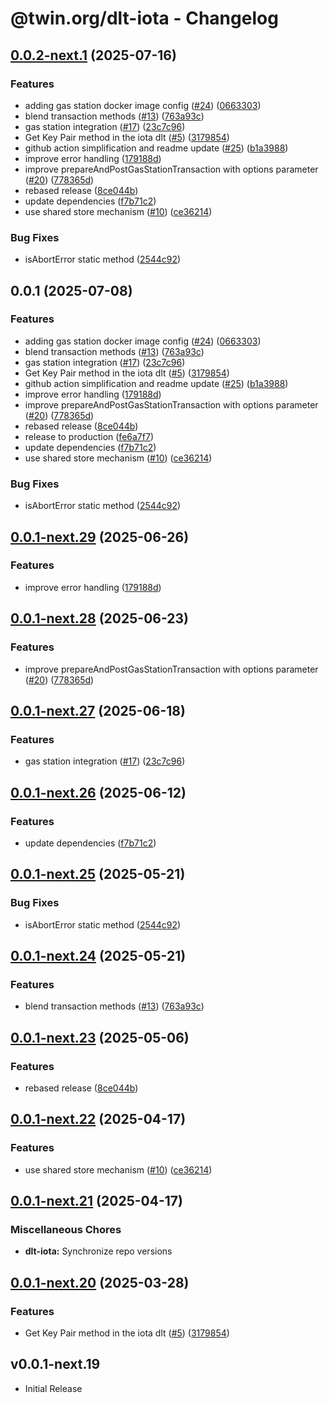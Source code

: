 # @twin.org/dlt-iota - Changelog

## [0.0.2-next.1](https://github.com/twinfoundation/dlt/compare/dlt-iota-v0.0.2-next.0...dlt-iota-v0.0.2-next.1) (2025-07-16)


### Features

* adding gas station docker image config ([#24](https://github.com/twinfoundation/dlt/issues/24)) ([0663303](https://github.com/twinfoundation/dlt/commit/06633039598ccfe5b1cf0d72332327fc151dc5c9))
* blend transaction methods ([#13](https://github.com/twinfoundation/dlt/issues/13)) ([763a93c](https://github.com/twinfoundation/dlt/commit/763a93cf30eaa3872ac56fa9cef512d58cdb0208))
* gas station integration ([#17](https://github.com/twinfoundation/dlt/issues/17)) ([23c7c96](https://github.com/twinfoundation/dlt/commit/23c7c96858dd6a91d01306983080e1eb8860115a))
* Get Key Pair method in the iota dlt ([#5](https://github.com/twinfoundation/dlt/issues/5)) ([3179854](https://github.com/twinfoundation/dlt/commit/31798540b9b8be68079ba1696b29a11c84c40fa5))
* github action simplification and readme update ([#25](https://github.com/twinfoundation/dlt/issues/25)) ([b1a3988](https://github.com/twinfoundation/dlt/commit/b1a3988fd5e8b4bef31208a2da6d0d5fff13758d))
* improve error handling ([179188d](https://github.com/twinfoundation/dlt/commit/179188dce9bbc6add5f537cb83e50cac817e5cf9))
* improve prepareAndPostGasStationTransaction with options parameter ([#20](https://github.com/twinfoundation/dlt/issues/20)) ([778365d](https://github.com/twinfoundation/dlt/commit/778365d535965fb67583db93d9611bfbb944b64d))
* rebased release ([8ce044b](https://github.com/twinfoundation/dlt/commit/8ce044b93a596415852b1f7b75c3e315fe2c6b6f))
* update dependencies ([f7b71c2](https://github.com/twinfoundation/dlt/commit/f7b71c24274b71e2d37c26c4a7e5e6d9df1dc9b7))
* use shared store mechanism ([#10](https://github.com/twinfoundation/dlt/issues/10)) ([ce36214](https://github.com/twinfoundation/dlt/commit/ce36214577f02cbb9642f831cb2c21335c31cc9a))


### Bug Fixes

* isAbortError static method ([2544c92](https://github.com/twinfoundation/dlt/commit/2544c926a5f0c4505e9f2c23d4380ced368f8470))

## 0.0.1 (2025-07-08)


### Features

* adding gas station docker image config ([#24](https://github.com/twinfoundation/dlt/issues/24)) ([0663303](https://github.com/twinfoundation/dlt/commit/06633039598ccfe5b1cf0d72332327fc151dc5c9))
* blend transaction methods ([#13](https://github.com/twinfoundation/dlt/issues/13)) ([763a93c](https://github.com/twinfoundation/dlt/commit/763a93cf30eaa3872ac56fa9cef512d58cdb0208))
* gas station integration ([#17](https://github.com/twinfoundation/dlt/issues/17)) ([23c7c96](https://github.com/twinfoundation/dlt/commit/23c7c96858dd6a91d01306983080e1eb8860115a))
* Get Key Pair method in the iota dlt ([#5](https://github.com/twinfoundation/dlt/issues/5)) ([3179854](https://github.com/twinfoundation/dlt/commit/31798540b9b8be68079ba1696b29a11c84c40fa5))
* github action simplification and readme update ([#25](https://github.com/twinfoundation/dlt/issues/25)) ([b1a3988](https://github.com/twinfoundation/dlt/commit/b1a3988fd5e8b4bef31208a2da6d0d5fff13758d))
* improve error handling ([179188d](https://github.com/twinfoundation/dlt/commit/179188dce9bbc6add5f537cb83e50cac817e5cf9))
* improve prepareAndPostGasStationTransaction with options parameter ([#20](https://github.com/twinfoundation/dlt/issues/20)) ([778365d](https://github.com/twinfoundation/dlt/commit/778365d535965fb67583db93d9611bfbb944b64d))
* rebased release ([8ce044b](https://github.com/twinfoundation/dlt/commit/8ce044b93a596415852b1f7b75c3e315fe2c6b6f))
* release to production ([fe6a7f7](https://github.com/twinfoundation/dlt/commit/fe6a7f751138ea92ac22c70438261b0cea6fb238))
* update dependencies ([f7b71c2](https://github.com/twinfoundation/dlt/commit/f7b71c24274b71e2d37c26c4a7e5e6d9df1dc9b7))
* use shared store mechanism ([#10](https://github.com/twinfoundation/dlt/issues/10)) ([ce36214](https://github.com/twinfoundation/dlt/commit/ce36214577f02cbb9642f831cb2c21335c31cc9a))


### Bug Fixes

* isAbortError static method ([2544c92](https://github.com/twinfoundation/dlt/commit/2544c926a5f0c4505e9f2c23d4380ced368f8470))

## [0.0.1-next.29](https://github.com/twinfoundation/dlt/compare/dlt-iota-v0.0.1-next.28...dlt-iota-v0.0.1-next.29) (2025-06-26)


### Features

* improve error handling ([179188d](https://github.com/twinfoundation/dlt/commit/179188dce9bbc6add5f537cb83e50cac817e5cf9))

## [0.0.1-next.28](https://github.com/twinfoundation/dlt/compare/dlt-iota-v0.0.1-next.27...dlt-iota-v0.0.1-next.28) (2025-06-23)


### Features

* improve prepareAndPostGasStationTransaction with options parameter ([#20](https://github.com/twinfoundation/dlt/issues/20)) ([778365d](https://github.com/twinfoundation/dlt/commit/778365d535965fb67583db93d9611bfbb944b64d))

## [0.0.1-next.27](https://github.com/twinfoundation/dlt/compare/dlt-iota-v0.0.1-next.26...dlt-iota-v0.0.1-next.27) (2025-06-18)


### Features

* gas station integration ([#17](https://github.com/twinfoundation/dlt/issues/17)) ([23c7c96](https://github.com/twinfoundation/dlt/commit/23c7c96858dd6a91d01306983080e1eb8860115a))

## [0.0.1-next.26](https://github.com/twinfoundation/dlt/compare/dlt-iota-v0.0.1-next.25...dlt-iota-v0.0.1-next.26) (2025-06-12)


### Features

* update dependencies ([f7b71c2](https://github.com/twinfoundation/dlt/commit/f7b71c24274b71e2d37c26c4a7e5e6d9df1dc9b7))

## [0.0.1-next.25](https://github.com/twinfoundation/dlt/compare/dlt-iota-v0.0.1-next.24...dlt-iota-v0.0.1-next.25) (2025-05-21)


### Bug Fixes

* isAbortError static method ([2544c92](https://github.com/twinfoundation/dlt/commit/2544c926a5f0c4505e9f2c23d4380ced368f8470))

## [0.0.1-next.24](https://github.com/twinfoundation/dlt/compare/dlt-iota-v0.0.1-next.23...dlt-iota-v0.0.1-next.24) (2025-05-21)


### Features

* blend transaction methods ([#13](https://github.com/twinfoundation/dlt/issues/13)) ([763a93c](https://github.com/twinfoundation/dlt/commit/763a93cf30eaa3872ac56fa9cef512d58cdb0208))

## [0.0.1-next.23](https://github.com/twinfoundation/dlt/compare/dlt-iota-v0.0.1-next.22...dlt-iota-v0.0.1-next.23) (2025-05-06)


### Features

* rebased release ([8ce044b](https://github.com/twinfoundation/dlt/commit/8ce044b93a596415852b1f7b75c3e315fe2c6b6f))

## [0.0.1-next.22](https://github.com/twinfoundation/dlt/compare/dlt-iota-v0.0.1-next.21...dlt-iota-v0.0.1-next.22) (2025-04-17)


### Features

* use shared store mechanism ([#10](https://github.com/twinfoundation/dlt/issues/10)) ([ce36214](https://github.com/twinfoundation/dlt/commit/ce36214577f02cbb9642f831cb2c21335c31cc9a))

## [0.0.1-next.21](https://github.com/twinfoundation/dlt/compare/dlt-iota-v0.0.1-next.20...dlt-iota-v0.0.1-next.21) (2025-04-17)


### Miscellaneous Chores

* **dlt-iota:** Synchronize repo versions

## [0.0.1-next.20](https://github.com/twinfoundation/dlt/compare/dlt-iota-v0.0.1-next.19...dlt-iota-v0.0.1-next.20) (2025-03-28)


### Features

* Get Key Pair method in the iota dlt ([#5](https://github.com/twinfoundation/dlt/issues/5)) ([3179854](https://github.com/twinfoundation/dlt/commit/31798540b9b8be68079ba1696b29a11c84c40fa5))

## v0.0.1-next.19

- Initial Release
